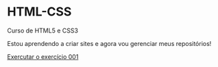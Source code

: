 # HTML-CSS
 Curso de HTML5 e CSS3

Estou aprendendo a criar sites e agora vou gerenciar meus repositórios!

<a href="https://alunogabrielmendes.github.io/HTML-CSS/Exerc%C3%ADcios/ex001/index.html"> Exercutar o exercício 001</a>